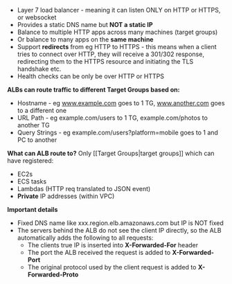 - Layer 7 load balancer - meaning it can listen ONLY on HTTP or HTTPS, or websocket
- Provides a static DNS name but **NOT a static IP**
- Balance to multiple HTTP apps across many machines (target groups)
- Or balance to many apps on the **same machine**
- Support **redirects** from eg HTTP to HTTPS - this means when a client tries to connect over HTTP, they will receive a 301/302 response, redirecting them to the HTTPS resource and initiating the TLS handshake etc.
- Health checks can be only be over HTTP or HTTPS


**ALBs can route traffic to different Target Groups based on:**
- Hostname - eg www.example.com goes to 1 TG, www.another.com goes to a different one
- URL Path - eg example.com/users to 1 TG, example.com/photos to another TG
- Query Strings - eg example.com/users?platform=mobile goes to 1 and PC to another

**What can ALB route to?**
Only [[Target Groups|target groups]] which can have registered:
- EC2s
- ECS tasks
- Lambdas (HTTP req translated to JSON event)
- **Private** IP addresses (within VPC)

**Important details**
- Fixed DNS name like xxx.region.elb.amazonaws.com but IP is NOT fixed
- The servers behind the ALB do not see the client IP directly, so the ALB automatically adds the following to all requests:
	- The clients true IP is inserted into **X-Forwarded-For** header
	- The port the ALB received the request is added to **X-Forwarded-Port** 
	- The original protocol used by the client request is added to **X-Forwarded-Proto**